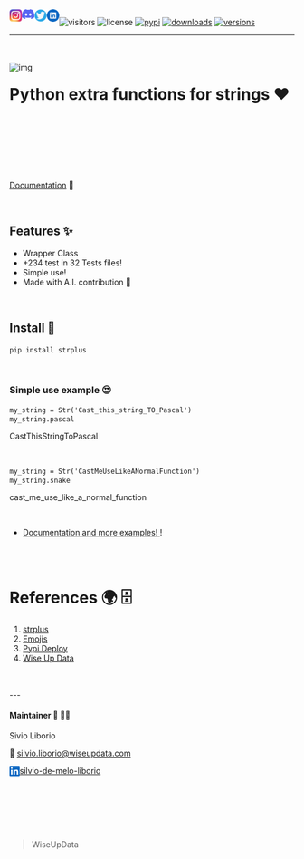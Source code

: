 <a href="https://github.com/wiseupdata/wiseupdata">
  <img align="left" alt="Wise Up Data's Instagram" width="22px" src="https://raw.githubusercontent.com/wiseupdata/wiseupdata/main/assets/instagram.png" />   
</a> 
<a href="https://github.com/wiseupdata/wiseupdata">
  <img align="left" alt="wise Up Data's Discord" width="22px" src="https://raw.githubusercontent.com/wiseupdata/wiseupdata/main/assets/discord.png" />
</a>
<a href="https://github.com/wiseupdata/wiseupdata">
  <img align="left" alt="wise Up Data | Twitter" width="22px" src="https://raw.githubusercontent.com/wiseupdata/wiseupdata/main/assets/twitter.png" />
</a>
<a href="https://github.com/wiseupdata/wiseupdata">
  <img align="left" alt="wise Up Data's LinkedIN" width="22px" src="https://raw.githubusercontent.com/wiseupdata/wiseupdata/main/assets/linkedin.png" />
</a>

![visitors](https://visitor-badge.glitch.me/badge?page_id=wiseupdata.strplus&left_color=green&right_color=black)
![license](https://img.shields.io/github/license/wiseupdata/strplus)
[![pypi](https://img.shields.io/pypi/v/strplus?color=green)](https://pypi.python.org/pypi/strplus)
[![downloads](https://pepy.tech/badge/strplus/month)](https://pepy.tech/project/strplus)
[![versions](https://img.shields.io/pypi/pyversions/strplus.svg)](https://github.com/wiseupdata/strplus)



---

<br>
<br>

<a href="https://github.com/wiseupdata/wiseupdata">
<img align="left" alt="img" src="https://raw.githubusercontent.com/wiseupdata/strplus/main/assets/imgs/python.png" width="300" />
</a>

<h1>
Python extra functions for strings ❤️
</h1>

<br>
<br>
<br>
<br>
<br>
<br>

[Documentation](https://wiseupdata.github.io/strplus/index.html)  🚀

<br>

## Features ✨️

- Wrapper Class
- +234 test in 32 Tests files!
- Simple use!
- Made with A.I. contribution 🤖 

<br>

## Install 📀 

```
pip install strplus
```

<br>

### Simple use example 😍
```
my_string = Str('Cast_this_string_TO_Pascal')
my_string.pascal
```
CastThisStringToPascal

<br>

```
my_string = Str('CastMeUseLikeANormalFunction')
my_string.snake
```
cast_me_use_like_a_normal_function

<br>

* [Documentation and more examples! ](https://wiseupdata.github.io/strplus/index.html)! 

<br>
<br>

# References 🌍 🗄️

1. [strplus](https://wiseupdata.github.io/strplus/index.html)
1. [Emojis](https://github.com/wiseupdata/emojis)
1. [Pypi Deploy](https://www.digitalocean.com/community/tutorials/how-to-publish-python-packages-to-pypi-using-poetry-on-ubuntu-22-04)
1. [Wise Up Data](https://github.com/wiseupdata)


<br>
<br>
---

#### Maintainer 🤗 👨‍💻

Sivio Liborio

📧 silvio.liborio@wiseupdata.com

<a href="https://www.linkedin.com/in/silvio-de-melo-liborio">silvio-de-melo-liborio <img align="left" alt="LinkedIN" width="18px" src="https://raw.githubusercontent.com/wiseupdata/wsl-latest/main/assets/linkedin.svg" />
</a>

<br>
<br>
<br>
<br>
<br>

> WiseUpData
